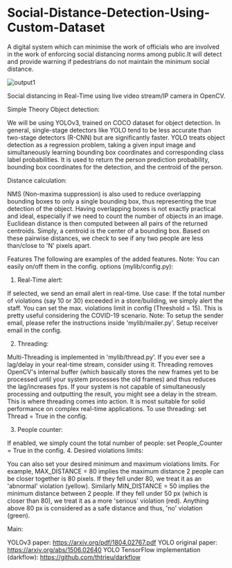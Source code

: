 # Social-Distance-Detection-Using-Custom-Dataset
A digital system which can minimise the work of officials who are involved in the work of enforcing social distancing norms among public.It will detect and provide warning if pedestrians do not maintain the minimum social distance.


![output1](https://user-images.githubusercontent.com/69512604/126737563-8d9b7ec3-d8c0-40e8-9378-392fedfa881a.gif)


Social distancing in Real-Time using live video stream/IP camera in OpenCV.

Simple Theory
Object detection:

We will be using YOLOv3, trained on COCO dataset for object detection.
In general, single-stage detectors like YOLO tend to be less accurate than two-stage detectors (R-CNN) but are significantly faster.
YOLO treats object detection as a regression problem, taking a given input image and simultaneously learning bounding box coordinates and corresponding class label probabilities.
It is used to return the person prediction probability, bounding box coordinates for the detection, and the centroid of the person.

Distance calculation:

NMS (Non-maxima suppression) is also used to reduce overlapping bounding boxes to only a single bounding box, thus representing the true detection of the object. Having overlapping boxes is not exactly practical and ideal, especially if we need to count the number of objects in an image.
Euclidean distance is then computed between all pairs of the returned centroids. Simply, a centroid is the center of a bounding box.
Based on these pairwise distances, we check to see if any two people are less than/close to 'N' pixels apart.

Features
The following are examples of the added features. Note: You can easily on/off them in the config. options (mylib/config.py):

1. Real-Time alert:

If selected, we send an email alert in real-time. Use case: If the total number of violations (say 10 or 30) exceeded in a store/building, we simply alert the staff.
You can set the max. violations limit in config (Threshold = 15).
This is pretty useful considering the COVID-19 scenario.
Note: To setup the sender email, please refer the instructions inside 'mylib/mailer.py'. Setup receiver email in the config.

2. Threading:

Multi-Threading is implemented in 'mylib/thread.py'. If you ever see a lag/delay in your real-time stream, consider using it.
Threading removes OpenCV's internal buffer (which basically stores the new frames yet to be processed until your system processes the old frames) and thus reduces the lag/increases fps.
If your system is not capable of simultaneously processing and outputting the result, you might see a delay in the stream. This is where threading comes into action.
It is most suitable for solid performance on complex real-time applications. To use threading:
set Thread = True in the config.

3. People counter:

If enabled, we simply count the total number of people: set People_Counter = True in the config.
4. Desired violations limits:

You can also set your desired minimum and maximum violations limits. For example, MAX_DISTANCE = 80 implies the maximum distance 2 people can be closer together is 80 pixels. If they fell under 80, we treat it as an 'abnormal' violation (yellow).
Similarly MIN_DISTANCE = 50 implies the minimum distance between 2 people. If they fell under 50 px (which is closer than 80), we treat it as a more 'serious' violation (red).
Anything above 80 px is considered as a safe distance and thus, 'no' violation (green).

Main:

YOLOv3 paper: https://arxiv.org/pdf/1804.02767.pdf
YOLO original paper: https://arxiv.org/abs/1506.02640
YOLO TensorFlow implementation (darkflow): https://github.com/thtrieu/darkflow

